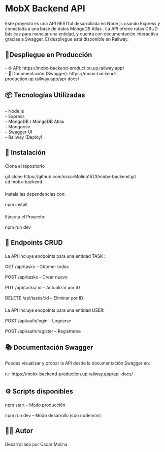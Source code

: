 <h1 align="left">MobX Backend API</h1>

###

<p align="left">Este proyecto es una API RESTful desarrollada en Node.js usando Express y conectada a una base de datos MongoDB Atlas . La API ofrece rutas CRUD básicas para manejar una entidad, y cuenta con documentación interactiva gracias a Swagger. El despliegue está disponible en Railway.</p>

###

<h2 align="left">🚀Despliegue en Producción</h2>

###

<p align="left">- 🌐 API: https://mobx-backend-production.up.railway.app/<br>- 📄 Documentación (Swagger): https://mobx-backend-production.up.railway.app/api-docs/</p>

###

<h2 align="left">📦 Tecnologías Utilizadas</h2>

###

<p align="left">- Node.js<br>- Express<br>- MongoDB / MongoDB Atlas<br>- Mongoose<br>- Swagger UI<br>- Railway (Deploy)</p>

###

<h2 align="left">🔧 Instalación</h2>

###

<p align="left">Clona el repositorio<br><br>git clone https://github.com/oscarMolina1523/mobx-backend.git<br>   cd mobx-backend</p>

###

<p align="left">Instala las dependencias con:<br><br>npm install</p>

###

<p align="left">Ejecuta el Proyecto:<br><br>npm run dev</p>

###

<h2 align="left">🧪 Endpoints CRUD</h2>

###

<p align="left">La API incluye endpoints para una entidad TASK :<br><br>GET /api/tasks – Obtener todos<br><br>POST /api/tasks – Crear nuevo<br><br>PUT /api/tasks/:id – Actualizar por ID<br><br>DELETE /api/tasks/:id – Eliminar por ID</p>

###

<p align="left">La API incluye endpoints para una entidad USER:<br><br>POST /api/auth/login – Logearse<br><br>POST /api/auth/register – Registrarse</p>

###

<h2 align="left">📚 Documentación Swagger</h2>

###

<p align="left">Puedes visualizar y probar la API desde la documentación Swagger en:<br><br>👉 https://mobx-backend-production.up.railway.app/api-docs/</p>

###

<h2 align="left">⚙️ Scripts disponibles</h2>

###

<p align="left">npm start – Modo producción<br><br>npm run dev – Modo desarrollo (con nodemon)</p>

###

<h2 align="left">👨‍💻 Autor</h2>

###

<p align="left">Desarrollado por Oscar Molina</p>

###

<p align="left"></p>

###

<p align="left"></p>

###
